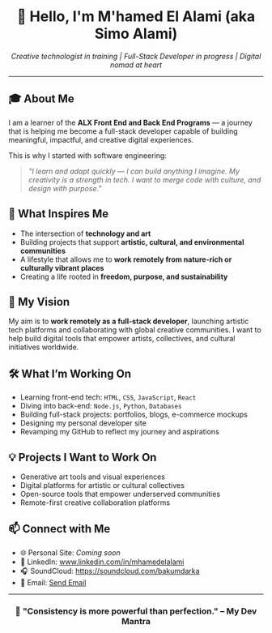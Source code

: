 <!-- GitHub Profile README Template -->

<h1 align="center">👋 Hello, I'm M'hamed El Alami (aka Simo Alami)</h1>
<p align="center"><em>Creative technologist in training | Full-Stack Developer in progress | Digital nomad at heart</em></p>

---

<h2>🎓 About Me</h2>

I am a learner of the <strong>ALX Front End and Back End Programs</strong> — a journey that is helping me become a full-stack developer capable of building meaningful, impactful, and creative digital experiences.

This is why I started with software engineering:

> <em>"I learn and adapt quickly — I can build anything I imagine. My creativity is a strength in tech. I want to merge code with culture, and design with purpose."</em>

<h2>🌟 What Inspires Me</h2>

- The intersection of <strong>technology and art</strong>
- Building projects that support <strong>artistic, cultural, and environmental communities</strong>
- A lifestyle that allows me to <strong>work remotely from nature-rich or culturally vibrant places</strong>
- Creating a life rooted in <strong>freedom, purpose, and sustainability</strong>

<h2>🎯 My Vision</h2>

My aim is to <strong>work remotely as a full-stack developer</strong>, launching artistic tech platforms and collaborating with global creative communities. I want to help build digital tools that empower artists, collectives, and cultural initiatives worldwide.

<h2>🛠️ What I’m Working On</h2>

- Learning front-end tech: <code>HTML</code>, <code>CSS</code>, <code>JavaScript</code>, <code>React</code>
- Diving into back-end: <code>Node.js</code>, <code>Python</code>, <code>Databases</code>
- Building full-stack projects: portfolios, blogs, e-commerce mockups
- Designing my personal developer site
- Revamping my GitHub to reflect my journey and aspirations

<h2>💡 Projects I Want to Work On</h2>

- Generative art tools and visual experiences
- Digital platforms for artistic or cultural collectives
- Open-source tools that empower underserved communities
- Remote-first creative collaboration platforms

<h2>📫 Connect with Me</h2>

- 🌐 Personal Site: *Coming soon*
- 💼 LinkedIn: www.linkedin.com/in/mhamedelalami
- 🎧 SoundCloud: https://soundcloud.com/bakumdarka
- 💌 Email: <a href="mailto:elalamimhamed00@gmail.com">Send Email</a>
---

<h3 align="center">🧠 "Consistency is more powerful than perfection." – My Dev Mantra</h3>
